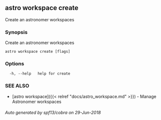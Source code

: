 ## astro workspace create

Create an astronomer workspaces

### Synopsis

Create an astronomer workspaces

```
astro workspace create [flags]
```

### Options

```
  -h, --help   help for create
```

### SEE ALSO

* [astro workspace]({{< relref "docs/astro_workspace.md" >}})	 - Manage Astronomer workspaces

###### Auto generated by spf13/cobra on 29-Jun-2018
